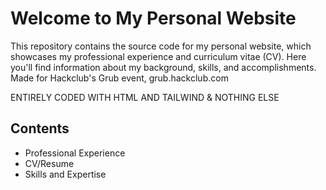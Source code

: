 # Welcome to My Personal Website

This repository contains the source code for my personal website, which showcases my professional experience and curriculum vitae (CV). Here you'll find information about my background, skills, and accomplishments.
Made for Hackclub's Grub event, grub.hackclub.com

ENTIRELY CODED WITH HTML AND TAILWIND & NOTHING ELSE

## Contents
- Professional Experience
- CV/Resume
- Skills and Expertise